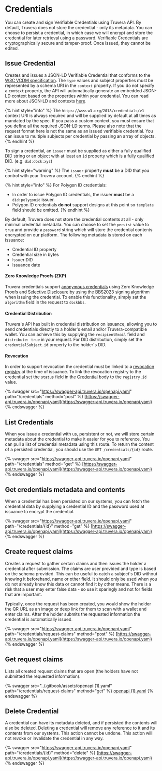 # Credentials

You can create and sign Verifiable Credentials using Truvera API. By default, Truvera does not store the credential - only its metadata. You can choose to persist a credential, in which case we will encrypt and store the credential for later retrieval using a password. Verifiable Credentials are cryptographically secure and tamper-proof. Once issued, they cannot be edited.

## Issue Credential <a href="#issue-credentials" id="issue-credentials"></a>

Creates and issues a JSON-LD Verifiable Credential that conforms to the [W3C VCDM specification](https://www.w3.org/TR/vc-data-model/). The `type` values and subject properties must be represented by a schema URI in the `context` property. If you do not specify a `context` property, the API will automatically generate an embedded JSON-LD context based on the properties within your credential. You can read more about JSON-LD and contexts [here](https://json-ld.org/spec/latest/json-ld/#the-context).

{% hint style="info" %}
The `https://www.w3.org/2018/credentials/v1` context URI is always required and will be supplied by default at all times as mandated by the spec. If you pass a custom context, you must ensure that you define all the required JSON-LD terms. Please also note that the request format here is not the same as an issued verifiable credential. You can issue to multiple subjects per credential by passing an array of objects.
{% endhint %}

To sign a credential, an `issuer` must be supplied as either a fully qualified DID string or an object with at least an `id` property which is a fully qualified DID. (e.g: `did:dock:xyz`)

{% hint style="warning" %}
The `issuer` property **must** be a DID that you control with your Truvera account.
{% endhint %}

{% hint style="info" %}
For Polygon ID credentials:

* In order to issue Polygon ID credentials, the issuer **must** be a `did:polygonid` issuer.
* Polygon ID credentials **do not** support designs at this point so `template` field should be omitted.
{% endhint %}

By default, Truvera does not store the credential contents at all - only minimal credential metadata. You can choose to set the `persist` value to `true` and provide a `password` string which will store the credential contents encrypted on our platform. The following metadata is stored on each issuance:

* Credential ID property
* Credential size in bytes
* Issuer DID
* Issuance date

#### Zero Knowledge Proofs (ZKP) <a href="#zero-knowledge-proofs" id="zero-knowledge-proofs"></a>

Truvera credentials support [anonymous credentials](https://blog.dock.io/anonymous-credentials/) using Zero Knowledge Proofs and [Selective Disclosure](https://www.dock.io/post/selective-disclosure) by using the BBS2023 signing algorithm when issuing the credential. To enable this functionality, simply set the `algorithm` field in the request to `dockbbs`.

#### Credential Distribution <a href="#credential-distribution" id="credential-distribution"></a>

Truvera's API has built in credential distribution on issuance, allowing you to send credentials directly to a holder's email and/or Truvera-compatible wallet. You can achieve this by supplying the `recipientEmail` field and `distribute: true` in your request. For DID distribution, simply set the `credentialSubject.id` property to the holder's DID.

#### Revocation <a href="#credential-issuance-revocation" id="credential-issuance-revocation"></a>

In order to support revocation the credential must be linked to a [revocation registry](registries.md) at the time of issuance. To link the revocation registry to the credential set the `status` field in the [Credential](../developer-documentation/dock-api/index.html.md#schemacredential) body to the `registry.id` value.

{% swagger src="https://swagger-api.truvera.io/openapi.yaml" path="/credentials" method="post" %}
[https://swagger-api.truvera.io/openapi.yaml](https://swagger-api.truvera.io/openapi.yaml)
{% endswagger %}

## List Credentials

When you issue a credential with us, persistent or not, we will store certain metadata about the credential to make it easier for you to reference. You can pull a list of credential metadata using this route. To return the content of a persisted credential, you should use the `GET /credentials/{id}` route.

{% swagger src="https://swagger-api.truvera.io/openapi.yaml" path="/credentials" method="get" %}
[https://swagger-api.truvera.io/openapi.yaml](https://swagger-api.truvera.io/openapi.yaml)
{% endswagger %}

## Get credentials metadata and contents

When a credential has been persisted on our systems, you can fetch the credential data by supplying a credential ID and the password used at issuance to encrypt the credential.

{% swagger src="https://swagger-api.truvera.io/openapi.yaml" path="/credentials/{id}" method="get" %}
[https://swagger-api.truvera.io/openapi.yaml](https://swagger-api.truvera.io/openapi.yaml)
{% endswagger %}



## Create request claims <a href="#request-claims" id="request-claims"></a>

Creates a request to gather certain claims and then issues the holder a credential after submission. The claims are user provided and type is based on the schema provided. This can be useful to catch a subject's DID without knowing it beforehand, name or other field. It should only be used when you do not already know this data or cannot find it by other means. There is a risk that a user may enter false data - so use it sparingly and not for fields that are important.

Typically, once the request has been created, you would show the holder the QR URL as an image or deep link for them to scan with a wallet and enter claims. After the holder submits the requested information the credential is automatically issued.

{% swagger src="https://swagger-api.truvera.io/openapi.yaml" path="/credentials/request-claims" method="post" %}
[https://swagger-api.truvera.io/openapi.yaml](https://swagger-api.truvera.io/openapi.yaml)
{% endswagger %}



## Get request claims

Lists all created request claims that are open (the holders have not submitted the requested information).

{% swagger src="../.gitbook/assets/openapi (1).yaml" path="/credentials/request-claims" method="get" %}
[openapi (1).yaml](<../.gitbook/assets/openapi (1).yaml>)
{% endswagger %}



## Delete Credential

A credential can have its metadata deleted, and if persisted the contents will also be deleted. Deleting a credential will remove any reference to it and its contents from our systems. This action cannot be undone. This action will not revoke or invalidate the credential in any way.

{% swagger src="https://swagger-api.truvera.io/openapi.yaml" path="/credentials/{id}" method="delete" %}
[https://swagger-api.truvera.io/openapi.yaml](https://swagger-api.truvera.io/openapi.yaml)
{% endswagger %}



